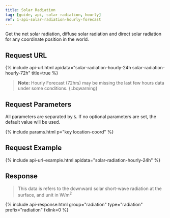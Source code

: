```yaml
---
title: Solar Radiation
tag: [guide, api, solar-radiation, hourly]
ref: 1-api-solar-radiation-hourly-forecast
---
```


Get the net solar radiation, diffuse solar radiation and direct solar radiation for any coordinate position in the world.

## Request URL

{% include api-url.html apidata="solar-radiation-hourly-24h solar-radiation-hourly-72h" title=true %}

> **Note:** Hourly Forecast (72hrs) may be missing the last few hours data under some conditions.
{:.bqwarning}

## Request Parameters

All parameters are separated by `&`. If no optional parameters are set, the default value will be used.

{% include params.html p="key location-coord" %}

## Request Example

{% include api-url-example.html apidata="solar-radiation-hourly-24h" %}

## Response

> This data is refers to the downward solar short-wave radiation at the surface, and unit in W/m<sup>2</sup>

{% include api-response.html group="radiation" type="radiation" prefix="radiation" fxlink=0 %}
